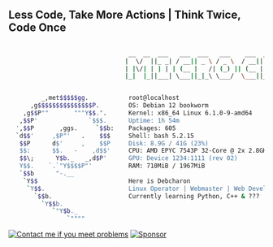 ## Less Code, Take More Actions | Think Twice, Code Once

```bash

                                 __  __  ___   ___  ___   ___    ___  _  _  ___  ___   ___   _  _ 
                                |  \/  ||_ _| / __|| _ \ / _ \  / __|| || |/   \| _ \ / _ \ | \| |
                                | |\/| | | | | (__ |   /| (_) || (__ | __ || - ||   /| (_) || .  |
                                |_|  |_||___| \___||_|_\ \___/  \___||_||_||_|_||_|_\ \___/ |_|\_|


         _,met$$$$$gg.           root@localhost
      ,g$$$$$$$$$$$$$$$P.        OS: Debian 12 bookworm
    ,g$$P""       """Y$$.".      Kernel: x86_64 Linux 6.1.0-9-amd64
   ,$$P'              `$$$.      Uptime: 1h 54m
  ',$$P       ,ggs.     `$$b:    Packages: 605
  `d$$'     ,$P"'   .    $$$     Shell: bash 5.2.15
   $$P      d$'     ,    $$P     Disk: 8.9G / 41G (23%)
   $$:      $$.   -    ,d$$'     CPU: AMD EPYC 7543P 32-Core @ 2x 2.8GHz
   $$\;      Y$b._   _,d$P'      GPU: Device 1234:1111 (rev 02)
   Y$$.    `.`"Y$$$$P"'          RAM: 710MiB / 1967MiB
   `$$b      "-.__              
    `Y$$                         Here is Debcharon
     `Y$$.                       Linux Operator | Webmaster | Web Developer focusing on study
       `$$b.                     Currently learning Python, C++ & ???
         `Y$$b.                 
            `"Y$b._             
                `""""           

```

<a href="https://t.me/microcharon"><img alt="Contact me if you meet problems" src="https://img.shields.io/badge/Contact-Telegram-blue?style=flat&logo=telegram"></a> <a href="https://www.paypal.com/paypalme/paycharon"><img alt="Sponsor" src="https://img.shields.io/badge/Sponsor-PayPal-blue?style=flat&logo=paypal"></a>

<!---
 * Debcharon/Debcharon is a ✨ special ✨ repository because its `README.md` (this file) appears on your GitHub profile.
 * You can click the Preview link to take a look at your changes.
 *
 * README for Microcharon
 *
 * @author Microcharon
 * @version 3.1
 * @link https://www.microcharon.top
 --->
